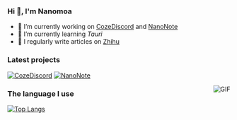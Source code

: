 ### Hi 👋, I'm Nanomoa

- 🔭 I’m currently working on [CozeDiscord](https://github.com/Nanomoa/CozeDiscord) and [NanoNote](https://github.com/Nanomoa/NanoNote)
- 🌱 I’m currently learning *Tauri*
- 📝 I regularly write articles on [Zhihu](https://www.zhihu.com/people/Nanomoa)

### Latest projects

[![CozeDiscord](https://github-readme-stats.vercel.app/api/pin/?username=Nanomoa&repo=CozeDiscord)](https://github.com/Nanomoa/CozeDiscord)
[![NanoNote](https://github-readme-stats.vercel.app/api/pin/?username=Nanomoa&repo=NanoNote)](https://github.com/Nanomoa/NanoNote)

<img align="right" alt="GIF" src="https://github-readme-stats.vercel.app/api?username=Nanomoa&show_icons=true" />

### The language I use
[![Top Langs](https://github-readme-stats.vercel.app/api/top-langs/?username=Nanomoa&layout=compact)](https://github.com/Nanomoa)
